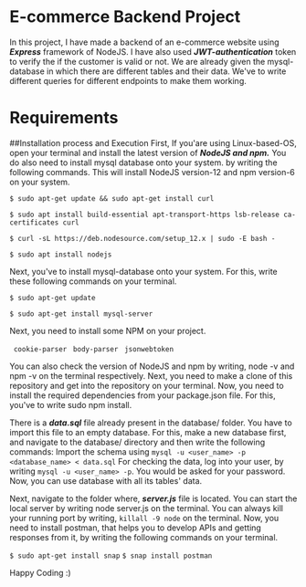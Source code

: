 # E-commerce Backend Project
In this project, I have made a backend of an e-commerce website using ***Express*** framework of NodeJS. 
I have also used ***JWT-authentication*** token to verify the if the customer is valid or not. We are already given the mysql-database in which there are different tables and their data. We've to write different queries for different endpoints to make them working.

# Requirements
##Installation process and Execution
First, If you'are using Linux-based-OS, open your terminal and install the latest version of ***NodeJS and npm.***  You do also need to install mysql database onto your system. by writing the following commands.
This will install NodeJS version-12 and npm version-6 on your system.

```$ sudo apt-get update && sudo apt-get install curl```

```$ sudo apt install build-essential apt-transport-https lsb-release ca-certificates curl```

```$ curl -sL https://deb.nodesource.com/setup_12.x | sudo -E bash -```

```$ sudo apt install nodejs```

Next, you've to install mysql-database onto your system. For this, write these following commands on your terminal.

```$ sudo apt-get update```

```$ sudo apt-get install mysql-server```

Next, you need to install some NPM on your project.

``` cookie-parser```
``` body-parser```
``` jsonwebtoken```

You can also check the version of NodeJS and npm by writing, node -v and npm -v on the terminal respectively.
Next, you need to make a clone of this repository and get into the repository on your terminal. Now, you need to install the required dependencies from your package.json file. For this, you've to write sudo npm install.

There is a ***data.sql*** file already present in the database/ folder. You have to import this file to an empty database. For this, make a new database first, and navigate to the database/ directory and then write the following commands:
Import the schema using ```mysql -u <user_name> -p <database_name> < data.sql```
For checking the data, log into your user, by writing ```mysql -u <user_name> -p```. You would be asked for your password. Now, you can use database with all its tables' data.

Next, navigate to the folder where, ***server.js*** file is located. You can start the local server by writing node server.js on the terminal.
You can always kill your running port by writing, ```killall -9 node``` on the terminal.
Now, you need to install postman, that helps you to develop APIs and getting responses from it, by writing the following commands on your terminal.

```$ sudo apt-get install snap```
```$ snap install postman```

Happy Coding :)
